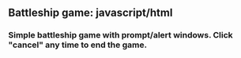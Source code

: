 ## Battleship game: javascript/html
### Simple battleship game with prompt/alert windows. Click "cancel" any time to end the game.
